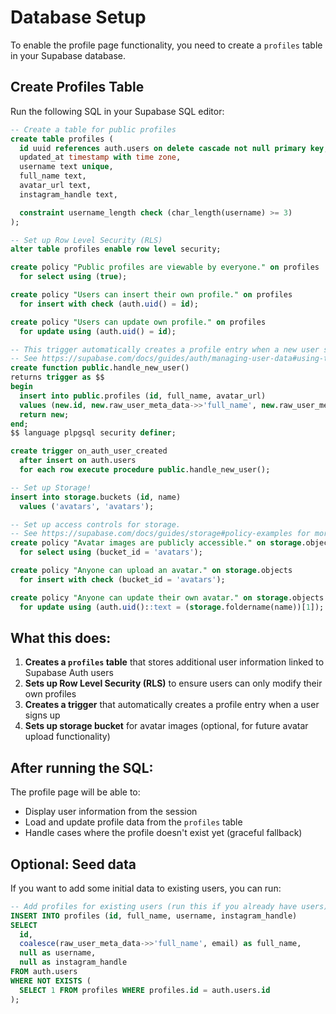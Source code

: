 # Database Setup

To enable the profile page functionality, you need to create a `profiles` table in your Supabase database.

## Create Profiles Table

Run the following SQL in your Supabase SQL editor:

```sql
-- Create a table for public profiles
create table profiles (
  id uuid references auth.users on delete cascade not null primary key,
  updated_at timestamp with time zone,
  username text unique,
  full_name text,
  avatar_url text,
  instagram_handle text,

  constraint username_length check (char_length(username) >= 3)
);

-- Set up Row Level Security (RLS)
alter table profiles enable row level security;

create policy "Public profiles are viewable by everyone." on profiles
  for select using (true);

create policy "Users can insert their own profile." on profiles
  for insert with check (auth.uid() = id);

create policy "Users can update own profile." on profiles
  for update using (auth.uid() = id);

-- This trigger automatically creates a profile entry when a new user signs up via Supabase Auth.
-- See https://supabase.com/docs/guides/auth/managing-user-data#using-triggers for more details.
create function public.handle_new_user()
returns trigger as $$
begin
  insert into public.profiles (id, full_name, avatar_url)
  values (new.id, new.raw_user_meta_data->>'full_name', new.raw_user_meta_data->>'avatar_url');
  return new;
end;
$$ language plpgsql security definer;

create trigger on_auth_user_created
  after insert on auth.users
  for each row execute procedure public.handle_new_user();

-- Set up Storage!
insert into storage.buckets (id, name)
  values ('avatars', 'avatars');

-- Set up access controls for storage.
-- See https://supabase.com/docs/guides/storage#policy-examples for more details.
create policy "Avatar images are publicly accessible." on storage.objects
  for select using (bucket_id = 'avatars');

create policy "Anyone can upload an avatar." on storage.objects
  for insert with check (bucket_id = 'avatars');

create policy "Anyone can update their own avatar." on storage.objects
  for update using (auth.uid()::text = (storage.foldername(name))[1]);
```

## What this does:

1. **Creates a `profiles` table** that stores additional user information linked to Supabase Auth users
2. **Sets up Row Level Security (RLS)** to ensure users can only modify their own profiles
3. **Creates a trigger** that automatically creates a profile entry when a user signs up
4. **Sets up storage bucket** for avatar images (optional, for future avatar upload functionality)

## After running the SQL:

The profile page will be able to:

- Display user information from the session
- Load and update profile data from the `profiles` table
- Handle cases where the profile doesn't exist yet (graceful fallback)

## Optional: Seed data

If you want to add some initial data to existing users, you can run:

```sql
-- Add profiles for existing users (run this if you already have users)
INSERT INTO profiles (id, full_name, username, instagram_handle)
SELECT
  id,
  coalesce(raw_user_meta_data->>'full_name', email) as full_name,
  null as username,
  null as instagram_handle
FROM auth.users
WHERE NOT EXISTS (
  SELECT 1 FROM profiles WHERE profiles.id = auth.users.id
);
```
